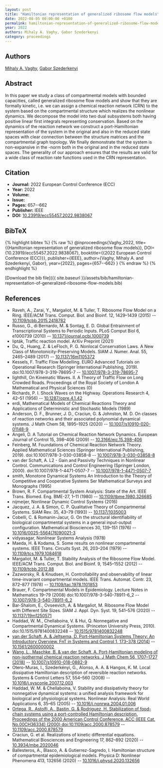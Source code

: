 ```yaml
---
layout: post
title: "Hamiltonian representation of generalized ribosome flow models"
date: 2022-08-05 00:00:00 +0100
permalink: hamiltonian-representation-of-generalized-ribosome-flow-models
year: 2022
authors: Mihaly A. Vaghy, Gabor Szederkenyi
category: proceedings
---
```

 
## Authors
[Mihaly A. Vaghy](authors/mihaly-a-vaghy), [Gabor Szederkenyi](authors/gabor-szederkenyi)
 
## Abstract
In this paper we study a class of compartmental models with bounded capacities, called generalized ribosome flow models and show that they are formally kinetic, i.e. we can assign a chemical reaction network (CRN) to the system based on the compartmental structure which realizes the nonlinear dynamics. We decompose the model into two dual subsystems both having positive linear first integrals representing conservation. Based on the dynamics of the reaction network we construct a port-Hamiltonian representation of the system in the original and also in the reduced state spaces with clear connection between the structure matrices and the compartmental graph topology. We finally demonstrate that the system is non-expansive in the -norm both in the original and in the reduced state spaces. The generality of our approach ensures that the results are valid for a wide class of reaction rate functions used in the CRN representation.
 
## Citation
- **Journal:** 2022 European Control Conference (ECC)
- **Year:** 2022
- **Volume:** 
- **Issue:** 
- **Pages:** 657--662
- **Publisher:** IEEE
- **DOI:** [10.23919/ecc55457.2022.9838067](https://doi.org/10.23919/ecc55457.2022.9838067)
 
## BibTeX
{% highlight bibtex %}
{% raw %}
@inproceedings{Vaghy_2022,
  title={{Hamiltonian representation of generalized ribosome flow models}},
  DOI={10.23919/ecc55457.2022.9838067},
  booktitle={{2022 European Control Conference (ECC)}},
  publisher={IEEE},
  author={Vaghy, Mihaly A. and Szederkenyi, Gabor},
  year={2022},
  pages={657--662}
}
{% endraw %}
{% endhighlight %}
 
[Download the bib file]({{ site.baseurl }}/assets/bib/hamiltonian-representation-of-generalized-ribosome-flow-models.bib)
 
## References
- Raveh, A., Zarai, Y., Margaliot, M. & Tuller, T. Ribosome Flow Model on a Ring. IEEE/ACM Trans. Comput. Biol. and Bioinf. 12, 1429–1439 (2015) -- [10.1109/tcbb.2015.2418782](https://doi.org/10.1109/tcbb.2015.2418782)
- Russo, G., di Bernardo, M. & Sontag, E. D. Global Entrainment of Transcriptional Systems to Periodic Inputs. PLoS Comput Biol 6, e1000739 (2010) -- [10.1371/journal.pcbi.1000739](https://doi.org/10.1371/journal.pcbi.1000739)
- lipták, Traffic reaction model. ArXiv Preprint (2021)
- Du, Q., Huang, Z. & LeFloch, P. G. Nonlocal Conservation Laws. A New Class of Monotonicity-Preserving Models. SIAM J. Numer. Anal. 55, 2465–2489 (2017) -- [10.1137/16m1105372](https://doi.org/10.1137/16m1105372)
- Kessels, F. Traffic Flow Modelling. EURO Advanced Tutorials on Operational Research (Springer International Publishing, 2019). doi:10.1007/978-3-319-78695-7 -- [10.1007/978-3-319-78695-7](https://doi.org/10.1007/978-3-319-78695-7)
- lighthill, On Kinematic Waves. II. A Theory of Traffic Flow on Long Crowded Roads. Proceedings of the Royal Society of London A Mathematical and Physical Sciences (0)
- Richards, P. I. Shock Waves on the Highway. Operations Research 4, 42–51 (1956) -- [10.1287/opre.4.1.42](https://doi.org/10.1287/opre.4.1.42)
- erdi, Mathematical Models of Chemical Reactions Theory and Applications of Deterministic and Stochastic Models (1989)
- Anderson, D. F., Brunner, J. D., Craciun, G. & Johnston, M. D. On classes of reaction networks and their associated polynomial dynamical systems. J Math Chem 58, 1895–1925 (2020) -- [10.1007/s10910-020-01148-9](https://doi.org/10.1007/s10910-020-01148-9)
- Angeli, D. A Tutorial on Chemical Reaction Network Dynamics. European Journal of Control 15, 398–406 (2009) -- [10.3166/ejc.15.398-406](https://doi.org/10.3166/ejc.15.398-406)
- Feinberg, M. Foundations of Chemical Reaction Network Theory. Applied Mathematical Sciences (Springer International Publishing, 2019). doi:10.1007/978-3-030-03858-8 -- [10.1007/978-3-030-03858-8](https://doi.org/10.1007/978-3-030-03858-8)
- van der Schaft, A. L2 - Gain and Passivity Techniques in Nonlinear Control. Communications and Control Engineering (Springer London, 2000). doi:10.1007/978-1-4471-0507-7 -- [10.1007/978-1-4471-0507-7](https://doi.org/10.1007/978-1-4471-0507-7)
- smith, Monotone Dynamical Systems An Introduction to the Theory of Competitive and Cooperative Systems Ser Mathematical Surveys and Monographs (1995)
- Brown, R. F. Compartmental System Analysis: State of the Art. IEEE Trans. Biomed. Eng. BME-27, 1–11 (1980) -- [10.1109/tbme.1980.326685](https://doi.org/10.1109/tbme.1980.326685)
- nijmeijer, Nonlinear Dynamic Control Systems (2016)
- Jacquez, J. A. & Simon, C. P. Qualitative Theory of Compartmental Systems. SIAM Rev. 35, 43–79 (1993) -- [10.1137/1035003](https://doi.org/10.1137/1035003)
- Cobelli, C. & Romanin-Jacur, G. On the structural identifiability of biological compartmental systems in a general input-output configuration. Mathematical Biosciences 30, 139–151 (1976) -- [10.1016/0025-5564(76)90021-3](https://doi.org/10.1016/0025-5564(76)90021-3)
- vidyasagar, Nonlinear Systems Analysis (1978)
- Maeda, H. & Kodama, S. Some results on nonlinear compartmental systems. IEEE Trans. Circuits Syst. 26, 203–204 (1979) -- [10.1109/tcs.1979.1084618](https://doi.org/10.1109/tcs.1979.1084618)
- Margaliot, M. & Tuller, T. Stability Analysis of the Ribosome Flow Model. IEEE/ACM Trans. Comput. Biol. and Bioinf. 9, 1545–1552 (2012) -- [10.1109/tcbb.2012.88](https://doi.org/10.1109/tcbb.2012.88)
- Zazworsky, R. & Knudsen, H. Controllability and observability of linear time-invariant compartmental models. IEEE Trans. Automat. Contr. 23, 872–877 (1978) -- [10.1109/tac.1978.1101853](https://doi.org/10.1109/tac.1978.1101853)
- Brauer, F. Compartmental Models in Epidemiology. Lecture Notes in Mathematics 19–79 (2008) doi:10.1007/978-3-540-78911-6_2 -- [10.1007/978-3-540-78911-6_2](https://doi.org/10.1007/978-3-540-78911-6_2)
- Bar-Shalom, E., Ovseevich, A. & Margaliot, M. Ribosome Flow Model with Different Site Sizes. SIAM J. Appl. Dyn. Syst. 19, 541–576 (2020) -- [10.1137/19m1250571](https://doi.org/10.1137/19m1250571)
- Haddad, W. M., Chellaboina, V. & Hui, Q. Nonnegative and Compartmental Dynamical Systems. (Princeton University Press, 2010). doi:10.1515/9781400832248 -- [10.1515/9781400832248](https://doi.org/10.1515/9781400832248)
- [van der Schaft, A. & Jeltsema, D. Port-Hamiltonian Systems Theory: An Introductory Overview. FnT in Systems and Control 1, 173–378 (2014)](port-hamiltonian-systems-theory-an-introductory-overview) -- [10.1561/2600000002](https://doi.org/10.1561/2600000002)
- [Wang, L., Maschke, B. & van der Schaft, A. Port-Hamiltonian modeling of non-isothermal chemical reaction networks. J Math Chem 56, 1707–1727 (2018)](port-hamiltonian-modeling-of-non-isothermal-chemical-reaction-networks) -- [10.1007/s10910-018-0882-9](https://doi.org/10.1007/s10910-018-0882-9)
- Otero-Muras, I., Szederkényi, G., Alonso, A. A. & Hangos, K. M. Local dissipative Hamiltonian description of reversible reaction networks. Systems &amp; Control Letters 57, 554–560 (2008) -- [10.1016/j.sysconle.2007.12.003](https://doi.org/10.1016/j.sysconle.2007.12.003)
- Haddad, W. M. & Chellaboina, V. Stability and dissipativity theory for nonnegative dynamical systems: a unified analysis framework for biological and physiological systems. Nonlinear Analysis: Real World Applications 6, 35–65 (2005) -- [10.1016/j.nonrwa.2004.01.006](https://doi.org/10.1016/j.nonrwa.2004.01.006)
- [Ortega, R., Astolfi, A., Bastin, G. & Rodriguez, H. Stabilization of food-chain systems using a port-controlled Hamiltonian description. Proceedings of the 2000 American Control Conference. ACC (IEEE Cat. No.00CH36334) (2000) doi:10.1109/acc.2000.878579](stabilization-of-food-chain-systems-using-a-port-controlled-hamiltonian-description) -- [10.1109/acc.2000.878579](https://doi.org/10.1109/acc.2000.878579)
- Craciun, G. et al. Realizations of kinetic differential equations. Mathematical Biosciences and Engineering 17, 862–892 (2020) -- [10.3934/mbe.2020046](https://doi.org/10.3934/mbe.2020046)
- Ballesteros, A., Blasco, A. & Gutierrez-Sagredo, I. Hamiltonian structure of compartmental epidemiological models. Physica D: Nonlinear Phenomena 413, 132656 (2020) -- [10.1016/j.physd.2020.132656](https://doi.org/10.1016/j.physd.2020.132656)

